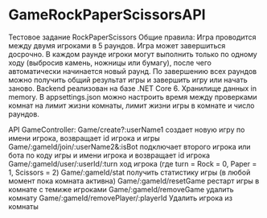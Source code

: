 # GameRockPaperScissorsAPI
Тестовое задание RockPaperScissors
Общие правила:
Игра проводится между двумя игроками в 5 раундов. Игра может завершиться досрочно. В каждом раунде игроки могут выполнить только по одному ходу (выбросив камень, ножницы или бумагу), после чего автоматически начинается новый раунд. По завершению всех раундов можно получить общий результат игры и завершить игру или начать заново.
Backend реализован на базе .NET Core 6. Хранилище данных in memory.
В appsettings.json можно настроить время между проверками комнат на лимит жизни комнаты, лимит жизни игры в комнате и число раундов. 

API GameController:
Game/create?:userName1 создает новую игру по имени игрока, возвращает id игрока и игры
Game/:gameId/join/:userName2&:isBot подключает второго игрока или бота по коду игры и имени игрока и возвращает id игрока
Game/:gameId/user/:userId/:turn ход игрока (где turn = Rock = 0, Paper = 1, Scissors = 2)
Game/:gameId/stat получить статистику игры (в любой момент пока комната активна)
Game/:gameId/resetGame рестарт игры в комнате с темиже игроками
Game/:gameId/removeGame удалить комнату
Game/:gameId/removePlayer/:playerId Удалить игрока из комнаты
